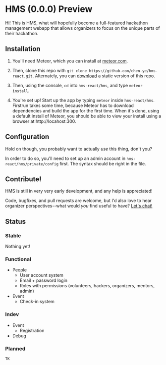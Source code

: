 # HMS (0.0.0) Preview
Hi!  This is HMS, what will hopefully become a full-featured hackathon management webapp that allows organizers to focus on the unique parts of their hackathon.  

## Installation
1. You'll need Meteor, which you can install at [meteor.com](https://www.meteor.com/).

2. Then, clone this repo with `git clone https://github.com/chen-ye/hms-react.git`.  Alternately, you can [download](https://github.com/chen-ye/hms-react/archive/master.zip) a static version of this repo. 

3. Then, using the console, `cd` into `hms-react/hms`, and type `meteor install`.

4. You're set up!  Start up the app by typing `meteor` inside `hms-react/hms`.  Firstrun takes some time, because Meteor has to download dependencies and build the app for the first time.  When it's done, using a default install of Meteor, you should be able to view your install using a browser at http://locahost:300.

## Configuration
Hold on though, you probably want to actually *use* this thing, don't you?

In order to do so, you'll need to set up an admin account in `hms-react/hms/private/config` first.  The syntax should be right in the file.  

## Contribute!  
HMS is still in very very early development, and any help is appreciated!  

Code, bugfixes, and pull requests are welcome, but I'd also love to hear organizer perspectives--what would *you* find useful to have?  [Let's chat!](https://github.com/chen-ye/hms-react/issues)

## Status

### Stable
Nothing yet!

### Functional
- People
  - User account system
  - Email + password login
  - Roles with permissions (volunteers, hackers, organizers, mentors, admin)
- Event
  - Check-in system

### Indev
- Event
  - Registration
- Debug

### Planned
`TK`


